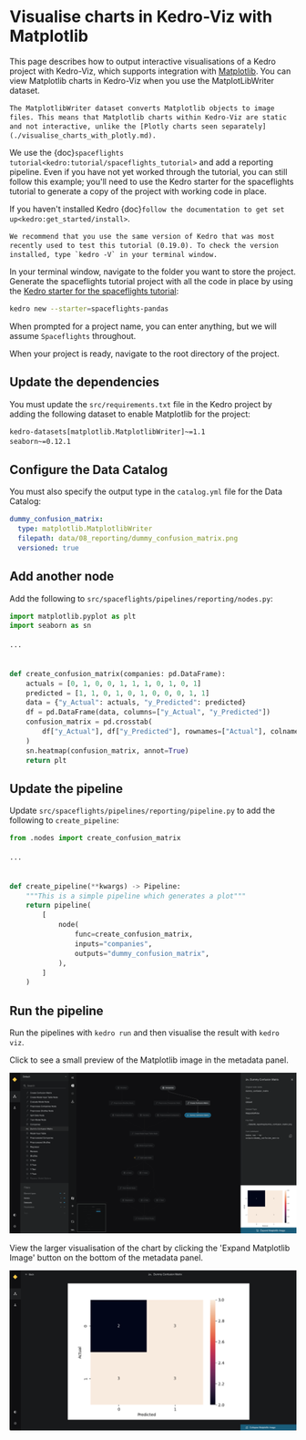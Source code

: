 # Visualise charts in Kedro-Viz with Matplotlib

This page describes how to output interactive visualisations of a Kedro project with Kedro-Viz, which supports integration with [Matplotlib](https://matplotlib.org/). You can view Matplotlib charts in Kedro-Viz when you use the MatplotLibWriter dataset.


```{note}
The MatplotlibWriter dataset converts Matplotlib objects to image files. This means that Matplotlib charts within Kedro-Viz are static and not interactive, unlike the [Plotly charts seen separately](./visualise_charts_with_plotly.md).
```

We use the {doc}`spaceflights tutorial<kedro:tutorial/spaceflights_tutorial>` and add a reporting pipeline. Even if you have not yet worked through the tutorial, you can still follow this example; you'll need to use the Kedro starter for the spaceflights tutorial to generate a copy of the project with working code in place.

If you haven't installed Kedro {doc}`follow the documentation to get set up<kedro:get_started/install>`. 

```{important}
We recommend that you use the same version of Kedro that was most recently used to test this tutorial (0.19.0). To check the version installed, type `kedro -V` in your terminal window.
```

In your terminal window, navigate to the folder you want to store the project. Generate the spaceflights tutorial project with all the code in place by using the [Kedro starter for the spaceflights tutorial](https://github.com/kedro-org/kedro-starters/tree/main/spaceflights-pandas):


```bash
kedro new --starter=spaceflights-pandas
```

When prompted for a project name, you can enter anything, but we will assume `Spaceflights` throughout.

When your project is ready, navigate to the root directory of the project.


## Update the dependencies

You must update the `src/requirements.txt` file in the Kedro project by adding the following dataset to enable Matplotlib for the project:

```bash
kedro-datasets[matplotlib.MatplotlibWriter]~=1.1
seaborn~=0.12.1
```

## Configure the Data Catalog
You must also specify the output type in the `catalog.yml` file for the Data Catalog:

```yaml
dummy_confusion_matrix:
  type: matplotlib.MatplotlibWriter
  filepath: data/08_reporting/dummy_confusion_matrix.png
  versioned: true
```

## Add another node
Add the following to `src/spaceflights/pipelines/reporting/nodes.py`:

```python
import matplotlib.pyplot as plt
import seaborn as sn

...


def create_confusion_matrix(companies: pd.DataFrame):
    actuals = [0, 1, 0, 0, 1, 1, 1, 0, 1, 0, 1]
    predicted = [1, 1, 0, 1, 0, 1, 0, 0, 0, 1, 1]
    data = {"y_Actual": actuals, "y_Predicted": predicted}
    df = pd.DataFrame(data, columns=["y_Actual", "y_Predicted"])
    confusion_matrix = pd.crosstab(
        df["y_Actual"], df["y_Predicted"], rownames=["Actual"], colnames=["Predicted"]
    )
    sn.heatmap(confusion_matrix, annot=True)
    return plt
```

## Update the pipeline

Update `src/spaceflights/pipelines/reporting/pipeline.py` to add the following to `create_pipeline`:

```python
from .nodes import create_confusion_matrix

...


def create_pipeline(**kwargs) -> Pipeline:
    """This is a simple pipeline which generates a plot"""
    return pipeline(
        [
            node(
                func=create_confusion_matrix,
                inputs="companies",
                outputs="dummy_confusion_matrix",
            ),
        ]
    )
```

## Run the pipeline

Run the pipelines with `kedro run` and then visualise the result with `kedro viz`.

Click to see a small preview of the Matplotlib image in the metadata panel.

![](./images/pipeline_visualisation_matplotlib.png)

View the larger visualisation of the chart by clicking the 'Expand Matplotlib Image' button on the bottom of the metadata panel.

![](./images/pipeline_visualisation_matplotlib_expand.png)
